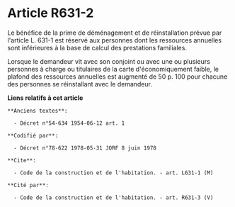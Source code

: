 # Article R631-2

Le bénéfice de la prime de déménagement et de réinstallation prévue par l'article L. 631-1 est réservé aux personnes dont les
ressources annuelles sont inférieures à la base de calcul des prestations familiales.

Lorsque le demandeur vit avec son conjoint ou avec une ou plusieurs personnes à charge ou titulaires de la carte
d'économiquement faible, le plafond des ressources annuelles est augmenté de 50 p. 100 pour chacune des personnes se
réinstallant avec le demandeur.

**Liens relatifs à cet article**

	**Anciens textes**:

	  - Décret n°54-634 1954-06-12 art. 1

	**Codifié par**:

	  - Décret n°78-622 1978-05-31 JORF 8 juin 1978

	**Cite**:

	  - Code de la construction et de l'habitation. - art. L631-1 (M)

	**Cité par**:

	  - Code de la construction et de l'habitation. - art. R631-3 (V)

